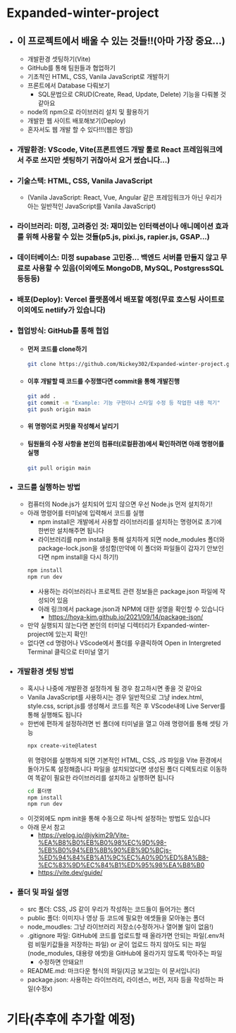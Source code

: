# Expanded-winter-project
- ## 이 프로젝트에서 배울 수 있는 것들!!(아마 가장 중요...)
  - 개발환경 셋팅하기(Vite)
  - GitHub를 통해 팀원들과 협업하기
  - 기초적인 HTML, CSS, Vanila JavaScript로 개발하기
  - 프론트에서 Database 다뤄보기
    - SQL문법으로 CRUD(Create, Read, Update, Delete) 기능을 다뤄볼 것 같아요
  - node의 npm으로 라이브러리 설치 및 활용하기
  - 개발한 웹 사이트 배포해보기(Deploy)
  - 혼자서도 웹 개발 할 수 있다!!!(웹은 짱임)
- ### 개발환경: VScode, Vite(프론트엔드 개발 툴로 React 프레임워크에서 주로 쓰지만 셋팅하기 귀찮아서 요거 썼습니다...)
- ### 기술스택: HTML, CSS, Vanila JavaScript
  - (Vanila JavaScript: React, Vue, Angular 같은 프레임워크가 아닌 우리가 아는 일반적인 JavaScript를 Vanila JavaScript)
- ### 라이브러리: 미정, 고려중인 것: 재미있는 인터랙션이나 애니메이션 효과를 위해 사용할 수 있는 것들(p5.js, pixi.js, rapier.js, GSAP...)
- ### 데이터베이스: 미정 supabase 고민중... 백엔드 서버를 만들지 않고 무료로 사용할 수 있음(이외에도 MongoDB, MySQL, PostgressSQL 등등등)
- ### 배포(Deploy): Vercel 플랫폼에서 배포할 예정(무료 호스팅 사이트로 이외에도 netlify가 있습니다)
- ### 협업방식: GitHub를 통해 협업
  - #### 먼저 코드를 clone하기
    ```bash
    git clone https://github.com/Nickey302/Expanded-winter-project.git
    ```
  - #### 이후 개발할 때 코드를 수정했다면 commit을 통해 개발진행
    ```bash
    git add .
    git commit -m "Example: 기능 구현이나 스타일 수정 등 작업한 내용 적기"
    git push origin main
    ```
  - #### 위 명령어로 커밋을 작성해서 날리기
  - #### 팀원들의 수정 사항을 본인의 컴퓨터(로컬환경)에서 확인하려면 아래 명령어를 실행
    ```bash
    git pull origin main
    ```
- ### 코드를 실행하는 방법
  - 컴퓨터의 Node.js가 설치되어 있지 않으면 우선 Node.js 먼저 설치하기!
  - 아래 명령어를 터미널에 입력해서 코드를 실행
    - npm install은 개발에서 사용할 라이브러리를 설치하는 명령어로 초기에 한번만 설치해주면 됩니다
    - 라이브러리를 npm install을 통해 설치하게 되면 node_modules 폴더와 package-lock.json을 생성함(만약에 이 폴더와 파일들이 갑자기 안보인다면 npm install을 다시 하기!)
    ```bash
    npm install
    npm run dev
    ```
    - 사용하는 라이브러리나 프로젝트 관련 정보들은 package.json 파일에 작성되어 있음
    - 아래 링크에서 package.json과 NPM에 대한 설명을 확인할 수 있습니다
      - https://hoya-kim.github.io/2021/09/14/package-json/
  - 만약 실행되지 않는다면 본인의 터미널 디렉터리가 Expanded-winter-project에 있는지 확인!
  - 없다면 cd 명령어나 VScode에서 폴더를 우클릭하여 Open in Intergreted Terminal 클릭으로 터미널 열기
 
- ### 개발환경 셋팅 방법
  - 혹시나 나중에 개발환경 설정하게 될 경우 참고하시면 좋을 것 같아요
  - Vanila JavaScript를 사용하시는 경우 일반적으로 그냥 index.html, style.css, script.js를 생성해서 코드를 적은 후 VScode내에 Live Server를 통해 실행해도 됩니다
  - 한번에 편하게 설정하려면 빈 폴더에 터미널을 열고 아래 명령어를 통해 셋팅 가능
    ```bash
    npx create-vite@latest
    ```
    위 명령어를 실행하게 되면 기본적인 HTML, CSS, JS 파일을 Vite 환경에서 돌아가도록 설정해줍니다
    파일을 설치되었다면 생성된 폴더 디렉토리로 이동하여 똑같이 필요한 라이브러리를 설치하고 실행하면 됩니다
    ```bash
    cd 폴더명
    npm install
    npm run dev
    ```
  - 이것외에도 npm init을 통해 수동으로 하나씩 설정하는 방법도 있습니다
  - 아래 문서 참고
      - https://velog.io/@jykim29/Vite-%EA%B8%B0%EB%B0%98%EC%9D%98-%EB%B0%94%EB%8B%90%EB%9D%BCjs-%ED%94%84%EB%A1%9C%EC%A0%9D%ED%8A%B8-%EC%83%9D%EC%84%B1%ED%95%98%EA%B8%B0
      - https://vite.dev/guide/
- ### 폴더 및 파일 설명
  - src 폴더: CSS, JS 같이 우리가 작성하는 코드들이 들어가는 폴더
  - public 폴더: 이미지나 영상 등 코드에 필요한 에셋들을 모아놓는 폴더
  - node_moudles: 그냥 라이브러리 저장소(수정하거나 열어볼 일이 없음!)
  - .gitignore 파일: GitHub에 코드를 업로드할 때 올라가면 안되는 파일(.env처럼 비밀키값들을 저장하는 파일) or 굳이 업로드 하지 않아도 되는 파일(node_modules, 대용량 에셋)을 GitHub에 올라가지 않도록 막아주는 파일
    - 수정하면 안돼요!!
  - README.md: 마크다운 형식의 파일(지금 보고있는 이 문서입니다)
  - package.json: 사용하는 라이브러리, 라이센스, 버전, 저자 등을 작성하는 파일(수정x)
# 기타(추후에 추가할 예정)
     
    
 


